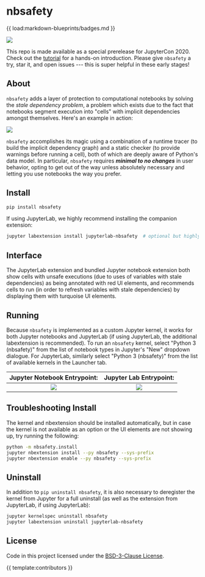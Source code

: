 # nbsafety

{{ load:markdown-blueprints/badges.md }}

[![](https://raw.githubusercontent.com/nbsafety-project/nbsafety/master/img/jupytercon.png)](https://cfp.jupytercon.com/2020/schedule/presentation/274/tuesday-poster-session/)

This repo is made available as a special prerelease for JupyterCon 2020.
Check out the [tutorial](https://github.com/nbsafety-project/tutorial)
for a hands-on introduction. Please give `nbsafety` a try, star it, and open issues ---
this is super helpful in these early stages!

About
-----
`nbsafety` adds a layer of protection to computational notebooks by solving the
*stale dependency problem*, a problem which exists due to the fact that
notebooks segment execution into "cells" with implicit dependencies amongst
themselves. Here's an example in action:

![](https://raw.githubusercontent.com/nbsafety-project/nbsafety/master/img/nbsafety-demo.gif)

`nbsafety` accomplishes its magic using a combination of a runtime tracer (to
build the implicit dependency graph) and a static checker (to provide warnings
before running a cell), both of which are deeply aware of Python's data model.
In particular, `nbsafety` requires ***minimal to no changes*** in user
behavior, opting to get out of the way unless absolutely necessary and letting
you use notebooks the way you prefer.

Install
-------
```bash
pip install nbsafety
```

If using JupyterLab, we highly recommend installing the companion extension:
```bash
jupyter labextension install jupyterlab-nbsafety  # optional but highly recommended if using JupyterLab
```

Interface
---------
The JupyterLab extension and bundled Jupyter notebook extension both show cells
with unsafe executions (due to uses of variables with stale dependencies) as
being annotated with red UI elements, and recommends cells to run (in order to
refresh variables with stale dependencies) by displaying them with turquoise UI
elements.

Running
-------

Because `nbsafety` is implemented as a custom Jupyter kernel, it works for both
Jupyter notebooks and JupyterLab (if using JupyterLab, the additional
labextension is recommended).  To run an `nbsafety` kernel, select "Python 3
(nbsafety)" from the list of notebook types in Jupyter's "New" dropdown
dialogue.  For JupyterLab, similarly select "Python 3 (nbsafety)" from the list
of available kernels in the Launcher tab.

Jupyter Notebook Entrypoint:     |  Jupyter Lab Entrypoint:
:-------------------------------:|:-------------------------:
![](https://raw.githubusercontent.com/nbsafety-project/nbsafety/master/img/nbsafety-notebook.png) | ![](https://raw.githubusercontent.com/nbsafety-project/nbsafety/master/img/nbsafety-lab.png)

Troubleshooting Install
-----------------------
The kernel and nbextension should be installed automatically, but in case
the kernel is not available as an option or the UI elements are not showing
up, try running the following:
```bash
python -m nbsafety.install
jupyter nbextension install --py nbsafety --sys-prefix
jupyter nbextension enable --py nbsafety --sys-prefix
```

Uninstall
---------
In addition to `pip uninstall nbsafety`, it is also necessary
to deregister the kernel from Jupyter for a full uninstall
(as well as the extension from JupyterLab, if using JupyterLab):
```bash
jupyter kernelspec uninstall nbsafety
jupyter labextension uninstall jupyterlab-nbsafety
```

License
-------
Code in this project licensed under the [BSD-3-Clause License](https://opensource.org/licenses/BSD-3-Clause).

{{ template:contributors }}

